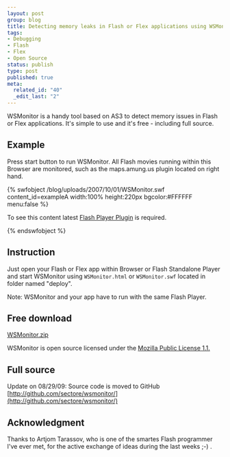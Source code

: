 ```yaml
--- 
layout: post
group: blog
title: Detecting memory leaks in Flash or Flex applications using WSMonitor
tags: 
- Debugging
- Flash
- Flex
- Open Source
status: publish
type: post
published: true
meta: 
  related_id: "40"
  _edit_last: "2"
---
```

WSMonitor is a handy tool based on AS3 to detect memory issues in Flash or Flex applications. It's simple to use and it's free - including full source.

<!--more-->

## Example

Press start button to run WSMonitor. All Flash movies running within this Browser are monitored, such as the maps.amung.us plugin located on right hand.

{% swfobject /blog/uploads/2007/10/01/WSMonitor.swf content_id=exampleA width:100% height:220px bgcolor:#FFFFFF menu:false %}
<p>To see this content latest <a href='http://www.adobe.com/go/getflashplayer'>Flash Player Plugin</a> is required.</p>
{% endswfobject %}

## Instruction

Just open your Flash or Flex app within Browser or Flash Standalone Player and start WSMonitor using `WSMonitor.html` or `WSMonitor.swf` located in folder named "deploy".

Note: WSMonitor and your app have to run with the same Flash Player.

## Free download

[WSMonitor.zip](/blog/uploads/2007/10/01/WSMonitor.zip)

WSMonitor is open source licensed under the [Mozilla Public License 1.1.](http://www.mozilla.org/MPL/MPL-1.1.html)

## Full source

Update on 08/29/09: Source code is moved to GitHub [http://github.com/sectore/wsmonitor/](http://github.com/sectore/wsmonitor/)

## Acknowledgment

Thanks to Artjom Tarassov, who is one of the smartes Flash programmer I've ever met, for the active exchange of ideas during the last weeks ;-) .